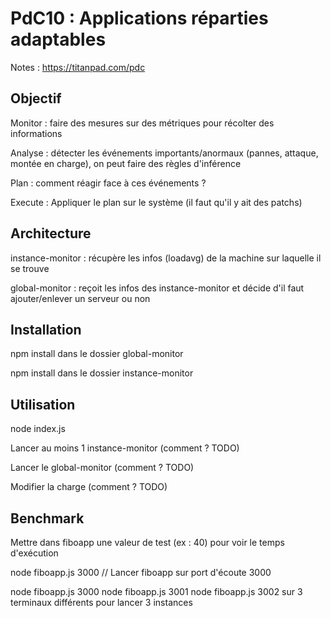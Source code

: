 # PdC10 : Applications réparties adaptables

Notes : https://titanpad.com/pdc

## Objectif
Monitor : faire des mesures sur des métriques pour récolter des informations

Analyse : détecter les événements importants/anormaux (pannes, attaque, montée en charge), on peut faire des règles d'inférence

Plan : comment réagir face à ces événements ?

Execute : Appliquer le plan sur le système (il faut qu'il y ait des patchs)

## Architecture
instance-monitor : récupère les infos (loadavg) de la machine sur laquelle il se trouve

global-monitor : reçoit les infos des instance-monitor et décide d'il faut ajouter/enlever un serveur ou non

## Installation

npm install dans le dossier global-monitor

npm install dans le dossier instance-monitor
 
## Utilisation
node index.js

Lancer au moins 1 instance-monitor (comment ? TODO)

Lancer le global-monitor (comment ? TODO)

Modifier la charge (comment ? TODO)

## Benchmark
Mettre dans fiboapp une valeur de test (ex : 40) pour voir le temps d'exécution

node fiboapp.js 3000 // Lancer fiboapp sur port d'écoute 3000

node fiboapp.js 3000 node fiboapp.js 3001 node fiboapp.js 3002 sur 3 terminaux différents pour lancer 3 instances